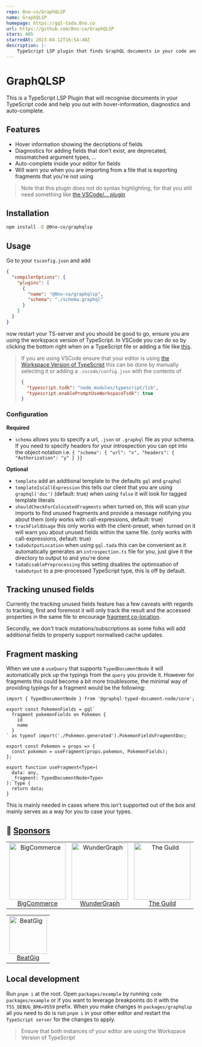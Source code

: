 ```yaml
---
repo: 0no-co/GraphQLSP
name: GraphQLSP
homepage: https://gql-tada.0no.co
url: https://github.com/0no-co/GraphQLSP
stars: 405
starredAt: 2023-04-12T16:54:48Z
description: |-
    TypeScript LSP plugin that finds GraphQL documents in your code and provides diagnostics, auto-complete and hover-information.
---
```


# GraphQLSP

This is a TypeScript LSP Plugin that will recognise documents in your
TypeScript code and help you out with hover-information, diagnostics and
auto-complete.

## Features

- Hover information showing the decriptions of fields
- Diagnostics for adding fields that don't exist, are deprecated, missmatched argument types, ...
- Auto-complete inside your editor for fields
- Will warn you when you are importing from a file that is exporting fragments that you're not using

> Note that this plugin does not do syntax highlighting, for that you still need something like
> [the VSCode/... plugin](https://marketplace.visualstudio.com/items?itemName=GraphQL.vscode-graphql-syntax)

## Installation

```sh
npm install -D @0no-co/graphqlsp
```

## Usage

Go to your `tsconfig.json` and add

```json
{
  "compilerOptions": {
    "plugins": [
      {
        "name": "@0no-co/graphqlsp",
        "schema": "./schema.graphql"
      }
    ]
  }
}
```

now restart your TS-server and you should be good to go, ensure you are using the
workspace version of TypeScript. In VSCode you can do so by clicking the bottom right
when on a TypeScript file or adding a file like [this](https://github.com/0no-co/GraphQLSP/blob/main/packages/example/.vscode/settings.json).

> If you are using VSCode ensure that your editor is using [the Workspace Version of TypeScript](https://code.visualstudio.com/docs/typescript/typescript-compiling#_using-the-workspace-version-of-typescript)
> this can be done by manually selecting it or adding a `.vscode/config.json` with the contents of
>
> ```json
> {
>   "typescript.tsdk": "node_modules/typescript/lib",
>   "typescript.enablePromptUseWorkspaceTsdk": true
> }
> ```

### Configuration

**Required**

- `schema` allows you to specify a url, `.json` or `.graphql` file as your schema. If you need to specify headers for your introspection
  you can opt into the object notation i.e. `{ "schema": { "url": "x", "headers": { "Authorization": "y" } }}`

**Optional**

- `template` add an additional template to the defaults `gql` and `graphql`
- `templateIsCallExpression` this tells our client that you are using `graphql('doc')` (default: true)
  when using `false` it will look for tagged template literals
- `shouldCheckForColocatedFragments` when turned on, this will scan your imports to find
  unused fragments and provide a message notifying you about them (only works with call-expressions, default: true)
- `trackFieldUsage` this only works with the client-preset, when turned on it will warn you about
  unused fields within the same file. (only works with call-expressions, default: true)
- `tadaOutputLocation` when using `gql.tada` this can be convenient as it automatically generates
  an `introspection.ts` file for you, just give it the directory to output to and you're done
- `tadaDisablePreprocessing` this setting disables the optimisation of `tadaOutput` to a pre-processed TypeScript type, this is off by default.

## Tracking unused fields

Currently the tracking unused fields feature has a few caveats with regards to tracking, first and foremost
it will only track the result and the accessed properties in the same file to encourage
[fragment co-location](https://www.apollographql.com/docs/react/data/fragments/#colocating-fragments).

Secondly, we don't track mutations/subscriptions as some folks will add additional fields to properly support
normalised cache updates.

## Fragment masking

When we use a `useQuery` that supports `TypedDocumentNode` it will automatically pick up the typings
from the `query` you provide it. However for fragments this could become a bit more troublesome, the
minimal way of providing typings for a fragment would be the following:

```tsx
import { TypedDocumentNode } from '@graphql-typed-document-node/core';

export const PokemonFields = gql`
  fragment pokemonFields on Pokemon {
    id
    name
  }
` as typeof import('./Pokemon.generated').PokemonFieldsFragmentDoc;

export const Pokemon = props => {
  const pokemon = useFragment(props.pokemon, PokemonFields);
};

export function useFragment<Type>(
  data: any,
  _fragment: TypedDocumentNode<Type>
): Type {
  return data;
}
```

This is mainly needed in cases where this isn't supported out of the box and mainly serves as a way
for you to case your types.

## 💙 [Sponsors](https://github.com/sponsors/urql-graphql)

<table>
  <tr>
   <td align="center"><a href="https://bigcommerce.com/"><img src="https://avatars.githubusercontent.com/u/186342?s=150&v=4" width="150" alt="BigCommerce"/><br />BigCommerce</a></td>
   <td align="center"><a href="https://wundergraph.com/"><img src="https://avatars.githubusercontent.com/u/64281914?s=200&v=4" width="150" alt="WunderGraph"/><br />WunderGraph</a></td>
   <td align="center"><a href="https://the-guild.dev/"><img src="https://avatars.githubusercontent.com/u/42573040?s=200&v=4" width="150" alt="The Guild "/><br />The Guild</a></td>
  </tr>
</table>

<table>
  <tr>
   <td align="center"><a href="https://beatgig.com/"><img src="https://avatars.githubusercontent.com/u/51333382?s=200&v=4" width="100" alt="BeatGig"/><br />BeatGig</a></td>
  </tr>
</table>

## Local development

Run `pnpm i` at the root. Open `packages/example` by running `code packages/example` or if you want to leverage
breakpoints do it with the `TSS_DEBUG_BRK=9559` prefix. When you make changes in `packages/graphqlsp` all you need
to do is run `pnpm i` in your other editor and restart the `TypeScript server` for the changes to apply.

> Ensure that both instances of your editor are using the Workspace Version of TypeScript

